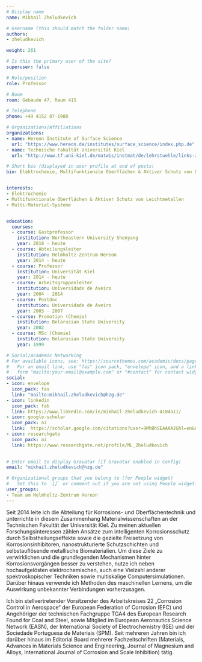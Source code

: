 ```yaml
---
# Display name
name: Mikhail Zheludkevich

# Username (this should match the folder name)
authors:
- zheludkevich

weight: 261

# Is this the primary user of the site?
superuser: false

# Role/position
role: Professor

# Room
room: Gebäude 47, Raum 415

# Telephone
phone: +49 4152 87-1988

# Organizations/Affiliations
organizations:
- name: Hereon Institute of Surface Science
  url: "https://www.hereon.de/institutes/surface_science/index.php.de"
- name: Technische Fakultät Universität Kiel
  url: "http://www.tf.uni-kiel.de/matwis/instmat/de/lehrstuehle/links-zu-den-arbeitsgruppen/korrosion-und-oberflachentechnik"

# Short bio (displayed in user profile at end of posts)
bio: Elektrochemie, Multifunktionale Oberflächen & Aktiver Schutz von Leichtmetallen, Multi-Material-Systeme  


interests:
- Elektrochemie
- Multifunktionale Oberflächen & Aktiver Schutz von Leichtmetallen 
- Multi-Material-Systeme


education:
  courses:
  - course: Gastprofessor
    institution: Northeastern University Shenyang
    year: 2018 - heute
  - course: Abteilungsleiter
    institution: Helmholtz-Zentrum Hereon
    year: 2014 - heute
  - course: Professor
    institution: Universität Kiel
    year: 2014 - heute
  - course: Arbeitsgruppenleiter
    institution: Universidade de Aveiro
    year: 2004 - 2014
  - course: Postdoc
    institution: Universidade de Aveiro
    year: 2003 - 2007
  - course: Promotion (Chemie)
    institution: Belarusian State University
    year: 2002
  - course: MSc (Chemie)
    institution: Belarusian State University
    year: 1999

# Social/Academic Networking
# For available icons, see: https://sourcethemes.com/academic/docs/page-builder/#icons
#   For an email link, use "fas" icon pack, "envelope" icon, and a link in the
#   form "mailto:your-email@example.com" or "#contact" for contact widget.
social:
- icon: envelope
  icon_pack: fas
  link: "mailto:mikhail.zheludkevich@hzg.de"
- icon: linkedin
  icon_pack: fab
  link: https://www.linkedin.com/in/mikhail-zheludkevich-4104a11/
- icon: google-scholar
  icon_pack: ai
  link:  https://scholar.google.com/citations?user=9MhBhSEAAAAJ&hl=en&oi=ao
- icon: researchgate
  icon_pack: ai
  link: https://www.researchgate.net/profile/ML_Zheludkevich
  

# Enter email to display Gravatar (if Gravatar enabled in Config)
email: "mikhail.zheludkevich@hzg.de"

# Organizational groups that you belong to (for People widget)
#   Set this to `[]` or comment out if you are not using People widget.
user_groups:
- Team am Helmholtz-Zentrum Hereon
---
```


Seit 2014 leite ich die Abteilung für Korrosions- und Oberflächentechnik und unterrichte in diesem Zusammenhang Materialwissenschaften an der Technischen Fakultät der Universität Kiel. Zu meinen aktuellen Forschungsinteressen zählen Ansätze zum intelligenten Korrosionsschutz durch Selbstheilungseffekte sowie die gezielte Freisetzung von Korrosionsinhibitoren, nanostrukturierte Schutzschichten und selbstauflösende metallische Biomaterialien. Um diese Ziele zu verwirklichen und die grundlegenden Mechanismen hinter Korrosionsvorgängen besser zu verstehen, nutze ich neben hochaufgelösten elektrochemischen, auch eine Vielzahl anderer spektroskopischer Techniken sowie multiskalige Computersimulationen. Darüber hinaus verwende ich Methoden des maschinellen Lernens, um die Auswirkung unbekannter Verbindungen vorherzusagen.

Ich bin stellvertretender Vorsitzender des Arbeitskreises 22 „Corrosion Control in Aerospace“ der European Federation of Corrosion (EFC) und Angehöriger der technischen Fachgruppe TGA4 des European Research Found for Coal and Steel, sowie Mitglied im European Aeronautics Science Network (EASN), der International Society of Electrochemistry (ISE) und der Sociedade Portuguesa de Materiais (SPM). Seit mehreren Jahren bin ich darüber hinaus im Editorial Board mehrerer Fachzeitschriften (Materials, Advances in Materials Science and Engineering, Journal of Magnesium and Alloys, International Journal of Corrosion and Scale Inhibition) tätig.

